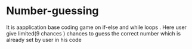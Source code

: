 # Number-guessing
It is aapplication base coding game on if-else and while loops .
Here user give limited(9 chances ) chances to guess the correct number which is already set by user in his code
